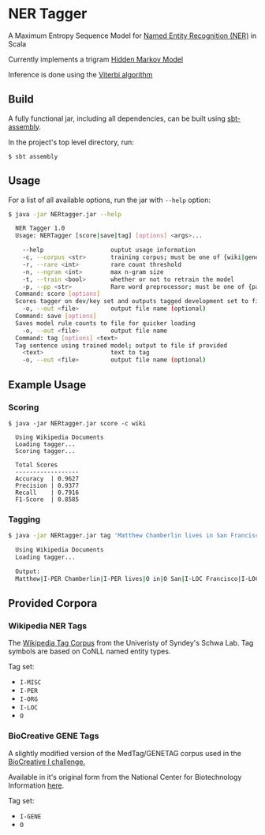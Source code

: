 # NER Tagger

A Maximum Entropy Sequence Model for [Named Entity Recognition (NER)](https://en.wikipedia.org/wiki/Named-entity_recognition) in Scala

Currently implements a trigram [Hidden Markov Model](https://en.wikipedia.org/wiki/Hidden_Markov_model)

Inference is done using the [Viterbi algorithm](https://en.wikipedia.org/wiki/Viterbi_algorithm)

## Build

A fully functional jar, including all dependencies, can be built using [sbt-assembly](https://github.com/sbt/sbt-assembly).

In the project's top level directory, run:

```$ sbt assembly```

## Usage

For a list of all available options, run the jar with `--help` option:

```sh
$ java -jar NERtagger.jar --help

  NER Tagger 1.0
  Usage: NERTagger [score|save|tag] [options] <args>...

    --help                   ouptut usage information
    -c, --corpus <str>       training corpus; must be one of {wiki|gene}
    -r, --rare <int>         rare count threshold
    -n, --ngram <int>        max n-gram size
    -t, --train <bool>       whether or not to retrain the model
    -p, --pp <str>           Rare word preprocessor; must be one of {pattern|replace}
  Command: score [options]
  Scores tagger on dev/key set and outputs tagged development set to file if provided.
    -o, --out <file>         output file name (optional)
  Command: save [options]
  Saves model rule counts to file for quicker loading
    -o, --out <file>         output file name
  Command: tag [options] <text>
  Tag sentence using trained model; output to file if provided
    <text>                   text to tag
    -o, --out <file>         output file name (optional)
```

## Example Usage

### Scoring

```
$ java -jar NERtagger.jar score -c wiki

  Using Wikipedia Documents
  Loading tagger...
  Scoring tagger...

  Total Scores
  ------------------
  Accuracy  | 0.9627
  Precision | 0.9377
  Recall    | 0.7916
  F1-Score  | 0.8585
```

### Tagging

```sh
$ java -jar NERtagger.jar tag 'Matthew Chamberlin lives in San Francisco , but his code lives on GitHub .'

  Using Wikipedia Documents
  Loading tagger...

  Output:
  Matthew|I-PER Chamberlin|I-PER lives|O in|O San|I-LOC Francisco|I-LOC ,|O but|O his|O code|O lives|O on|O GitHub|I-MISC .|O
```

## Provided Corpora

### Wikipedia NER Tags

The [Wikipedia Tag Corpus](http://schwa.org/projects/resources/wiki/Wikiner) from the Univeristy of Syndey's Schwa Lab.
Tag symbols are based on CoNLL named entity types.

Tag set:
* `I-MISC`
* `I-PER`
* `I-ORG`
* `I-LOC`
* `O`

### BioCreative GENE Tags

A slightly modified version of the MedTag/GENETAG corpus used in
the [BioCreative I challenge.](http://www.biocreative.org/tasks/biocreative-i/first-task-gm/)

Available in it's original form from the National Center for Biotechnology Information [here](ftp://ftp.ncbi.nlm.nih.gov/pub/lsmith/MedTag/).

Tag set:
* `I-GENE`
* `O`
